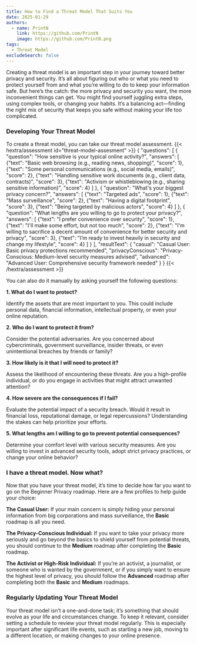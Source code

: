 ```yaml
---
title: How to Find a Threat Model That Suits You
date: 2025-01-29
authors:
  - name: PrintN
    link: https://github.com/PrintN
    image: https://github.com/PrintN.png
tags:
  - Threat Model
excludeSearch: false
---
```

Creating a threat model is an important step in your journey toward better privacy and security. It’s all about figuring out who or what you need to protect yourself from and what you’re willing to do to keep your information safe. But here’s the catch: the more privacy and security you want, the more inconvenient things can get. You might find yourself juggling extra steps, using complex tools, or changing your habits. It’s a balancing act—finding the right mix of security that keeps you safe without making your life too complicated.

### Developing Your Threat Model
To create a threat model, you can take our threat model assessment. 
{{< hextra/assessment id="threat-model-assesment" >}}
{
  "questions": [
    {
      "question": "How sensitive is your typical online activity?",
      "answers": [
        {"text": "Basic web browsing (e.g., reading news, shopping)", "score": 1},
        {"text": "Some personal communications (e.g., social media, emails)", "score": 2},
        {"text": "Handling sensitive work documents (e.g., client data, contracts)", "score": 3},
        {"text": "Activism or whistleblowing (e.g., sharing sensitive information)", "score": 4}
      ]
    },
    {
      "question": "What's your biggest privacy concern?",
      "answers": [
        {"text": "Targeted ads", "score": 1},
        {"text": "Mass surveillance", "score": 2},
        {"text": "Having a digital footprint", "score": 3},
        {"text": "Being targeted by malicious actors", "score": 4}
      ]
    },
    {
      "question": "What lengths are you willing to go to protect your privacy?",
      "answers": [
        {"text": "I prefer convenience over security", "score": 1},
        {"text": "I'll make some effort, but not too much", "score": 2},
        {"text": "I'm willing to sacrifice a decent amount of convenience for better security and privacy", "score": 3},
        {"text": "I’m ready to invest heavily in security and change my lifestyle", "score": 4}
      ]
    }
  ],
  "resultText": {
    "casual": "Casual User: Basic privacy protections recommended",
    "privacyConscious": "Privacy-Conscious: Medium-level security measures advised",
    "advanced": "Advanced User: Comprehensive security framework needed"
  }
}
{{< /hextra/assessment >}}

You can also do it manually by asking yourself the following questions:

**1. What do I want to protect?**

Identify the assets that are most important to you. This could include personal data, financial information, intellectual property, or even your online reputation.

**2. Who do I want to protect it from?**

Consider the potential adversaries. Are you concerned about cybercriminals, government surveillance, insider threats, or even unintentional breaches by friends or family?

**3. How likely is it that I will need to protect it?**

Assess the likelihood of encountering these threats. Are you a high-profile individual, or do you engage in activities that might attract unwanted attention?

**4. How severe are the consequences if I fail?**

Evaluate the potential impact of a security breach. Would it result in financial loss, reputational damage, or legal repercussions? Understanding the stakes can help prioritize your efforts.

**5. What lengths am I willing to go to prevent potential consequences?**

Determine your comfort level with various security measures. Are you willing to invest in advanced security tools, adopt strict privacy practices, or change your online behavior?

### I have a threat model. Now what?
Now that you have your threat model, it’s time to decide how far you want to go on the Beginner Privacy roadmap. Here are a few profiles to help guide your choice:

**The Casual User:** If your main concern is simply hiding your personal information from big corporations and mass surveillance, the **Basic** roadmap is all you need.

**The Privacy-Conscious Individual:** If you want to take your privacy more seriously and go beyond the basics to shield yourself from potential threats, you should continue to the **Medium** roadmap after completing the **Basic** roadmap.

**The Activist or High-Risk Individual:** If you’re an activist, a journalist, or someone who is wanted by the government, or if you simply want to ensure the highest level of privacy, you should follow the **Advanced** roadmap after completing both the **Basic** and **Medium** roadmaps.

### Regularly Updating Your Threat Model
Your threat model isn’t a one-and-done task; it’s something that should evolve as your life and circumstances change. To keep it relevant, consider setting a schedule to review your threat model regularly. This is especially important after significant life events, such as starting a new job, moving to a different location, or making changes to your online presence.